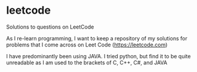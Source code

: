 # leetcode
Solutions to questions on LeetCode

As I re-learn programming, I want to keep a repository of my solutions for problems that I come across on Leet Code (https://leetcode.com) 

I have predominantly been using JAVA. I tried python, but find it to be quite unreadable as I am used to the brackets of C, C++, C#, and JAVA
